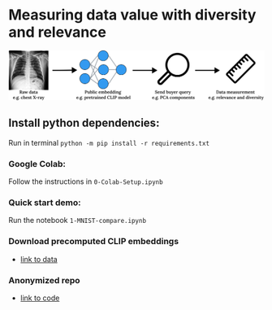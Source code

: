 # Measuring data value with diversity and relevance



![overview diagram](files/data-measure-overview.png)

## Install python dependencies:
Run in terminal `python -m pip install -r requirements.txt`

### Google Colab:
Follow the instructions in `0-Colab-Setup.ipynb`

### Quick start demo:
Run the notebook `1-MNIST-compare.ipynb`

### Download precomputed CLIP embeddings
- [link to data](https://figshare.com/s/06bdbbe7c6133d2b2bb7)


### Anonymized repo
- [link to code](https://anonymous.4open.science/r/data-valuation-302F)
